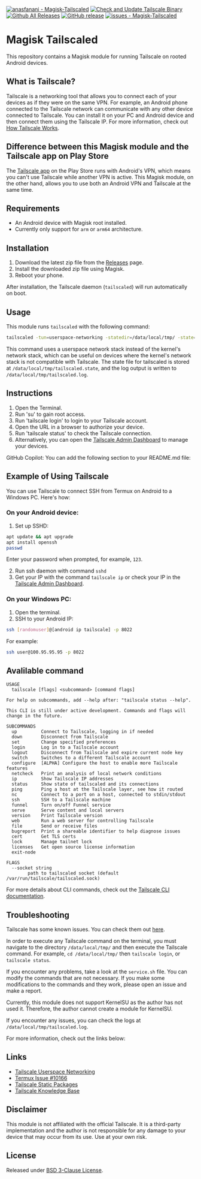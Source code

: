 [![anasfanani - Magisk-Tailscaled](https://img.shields.io/static/v1?label=anasfanani&message=Magisk-Tailscaled&color=blue&logo=github)](https://github.com/anasfanani/Magisk-Tailscaled "Go to GitHub repo")
[![Check and Update Tailscale Binary](https://github.com/anasfanani/Magisk-Tailscaled/actions/workflows/update.yml/badge.svg)](https://github.com/anasfanani/Magisk-Tailscaled/actions/workflows/update.yml)
[![Github All Releases](https://img.shields.io/github/downloads/anasfanani/Magisk-Tailscaled/total.svg)]()
[![GitHub release](https://img.shields.io/github/release/anasfanani/Magisk-Tailscaled?include_prereleases=&sort=semver&color=blue)](https://github.com/anasfanani/Magisk-Tailscaled/releases/)
[![issues - Magisk-Tailscaled](https://img.shields.io/github/issues/anasfanani/Magisk-Tailscaled)](https://github.com/anasfanani/Magisk-Tailscaled/issues)

# Magisk Tailscaled

This repository contains a Magisk module for running Tailscale on rooted Android devices.

## What is Tailscale?

Tailscale is a networking tool that allows you to connect each of your devices as if they were on the same VPN. For example, an Android phone connected to the Tailscale network can communicate with any other device connected to Tailscale. You can install it on your PC and Android device and then connect them using the Tailscale IP. For more information, check out [How Tailscale Works](https://tailscale.com/blog/how-tailscale-works).

## Difference between this Magisk module and the Tailscale app on Play Store

The [Tailscale app](https://play.google.com/store/apps/details?id=com.tailscale.ipn) on the Play Store runs with Android's VPN, which means you can't use Tailscale while another VPN is active. This Magisk module, on the other hand, allows you to use both an Android VPN and Tailscale at the same time.

## Requirements

- An Android device with Magisk root installed.
- Currently only support for `arm` or `arm64` architecture.

## Installation

1. Download the latest zip file from the [Releases](https://github.com/anasfanani/Magisk-Tailscaled/releases/latest) page.
2. Install the downloaded zip file using Magisk.
3. Reboot your phone.

After installation, the Tailscale daemon (`tailscaled`) will run automatically on boot.

## Usage

This module runs `tailscaled` with the following command:

```bash
tailscaled -tun=userspace-networking -statedir=/data/local/tmp/ -state=/data/local/tmp/tailscaled.state -socket=/data/local/tmp/tailscaled.sock -port=41641
```
This command uses a userspace network stack instead of the kernel's network stack, which can be useful on devices where the kernel's network stack is not compatible with Tailscale. The state file for tailscaled is stored at `/data/local/tmp/tailscaled.state`, and the log output is written to `/data/local/tmp/tailscaled.log`.

## Instructions

1. Open the Terminal.
2. Run 'su' to gain root access.
3. Run 'tailscale login' to login to your Tailscale account.
4. Open the URL in a browser to authorize your device.
5. Run 'tailscale status' to check the Tailscale connection.
6. Alternatively, you can open the [Tailscale Admin Dashboard](https://login.tailscale.com/admin/machines) to manage your devices.


GitHub Copilot: You can add the following section to your README.md file:

## Example of Using Tailscale

You can use Tailscale to connect SSH from Termux on Android to a Windows PC. Here's how:

### On your Android device:

1. Set up SSHD:

```bash
apt update && apt upgrade
apt install openssh
passwd
```

Enter your password when prompted, for example, `123`.

2. Run ssh daemon with command `sshd`
3. Get your IP with the command `tailscale ip` or check your IP in the [Tailscale Admin Dashboard](https://login.tailscale.com/admin/machines).

### On your Windows PC:

1. Open the terminal.
2. SSH to your Android IP:

```bash
ssh [randomuser]@[android ip tailscale] -p 8022
```

For example:

```bash
ssh user@100.95.95.95 -p 8022
```

## Avalilable command

```
USAGE
  tailscale [flags] <subcommand> [command flags]

For help on subcommands, add --help after: "tailscale status --help".

This CLI is still under active development. Commands and flags will
change in the future.

SUBCOMMANDS
  up         Connect to Tailscale, logging in if needed
  down       Disconnect from Tailscale
  set        Change specified preferences
  login      Log in to a Tailscale account
  logout     Disconnect from Tailscale and expire current node key
  switch     Switches to a different Tailscale account
  configure  [ALPHA] Configure the host to enable more Tailscale features
  netcheck   Print an analysis of local network conditions
  ip         Show Tailscale IP addresses
  status     Show state of tailscaled and its connections
  ping       Ping a host at the Tailscale layer, see how it routed
  nc         Connect to a port on a host, connected to stdin/stdout
  ssh        SSH to a Tailscale machine
  funnel     Turn on/off Funnel service
  serve      Serve content and local servers
  version    Print Tailscale version
  web        Run a web server for controlling Tailscale
  file       Send or receive files
  bugreport  Print a shareable identifier to help diagnose issues
  cert       Get TLS certs
  lock       Manage tailnet lock
  licenses   Get open source license information
  exit-node

FLAGS
  --socket string
        path to tailscaled socket (default /var/run/tailscale/tailscaled.sock)
```

For more details about CLI commands, check out the [Tailscale CLI documentation](https://tailscale.com/kb/1080/cli#using-the-cli).

## Troubleshooting

Tailscale has some known issues. You can check them out [here](https://github.com/tailscale/tailscale/issues?q=no+safe+place+found+to+store+log+state).

In order to execute any Tailscale command on the terminal, you must navigate to the directory `/data/local/tmp/` and then execute the Tailscale command. For example, `cd /data/local/tmp/` then `tailscale login`, or `tailscale status`.

If you encounter any problems, take a look at the `service.sh` file. You can modify the commands that are not necessary. If you make some modifications to the commands and they work, please open an issue and make a report.

Currently, this module does not support KernelSU as the author has not used it. Therefore, the author cannot create a module for KernelSU. 

If you encounter any issues, you can check the logs at `/data/local/tmp/tailscaled.log`.

For more information, check out the links below:

## Links

- [Tailscale Userspace Networking](https://tailscale.com/kb/1112/userspace-networking/)
- [Termux Issue #10166](https://github.com/termux/termux-packages/issues/10166)
- [Tailscale Static Packages](https://pkgs.tailscale.com/stable/#static)
- [Tailscale Knowledge Base](https://tailscale.com/kb)

## Disclaimer

This module is not affiliated with the official Tailscale. It is a third-party implementation and the author is not responsible for any damage to your device that may occur from its use. Use at your own risk.

## License

Released under [BSD 3-Clause License](/LICENSE).